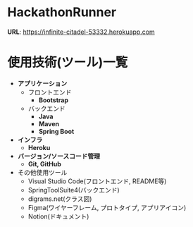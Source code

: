 # HackathonRunner
**URL**: https://infinite-citadel-53332.herokuapp.com

# 使用技術(ツール)一覧

- **アプリケーション**
    - フロントエンド
        - **Bootstrap**
    - バックエンド
        - **Java**
        - **Maven**
        - **Spring Boot**
- **インフラ**
    - **Heroku**
- **バージョン/ソースコード管理**
    - **Git, GitHub**
- その他使用ツール
    - Visual Studio Code(フロントエンド, README等)
    - SpringToolSuite4(バックエンド)
    - digrams.net(クラス図)
    - Figma(ワイヤーフレーム, プロトタイプ, アプリアイコン)
    - Notion(ドキュメント)

